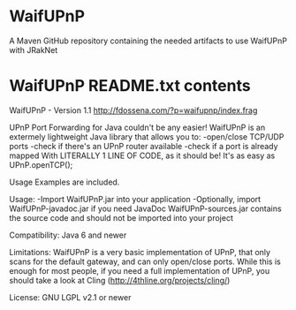 # WaifUPnP
A Maven GitHub repository containing the needed artifacts to use WaifUPnP with JRakNet

# WaifUPnP README.txt contents
WaifUPnP - Version 1.1
http://fdossena.com/?p=waifupnp/index.frag

UPnP Port Forwarding for Java couldn't be any easier!
WaifUPnP is an extermely lightweight Java library that allows you to:
	-open/close TCP/UDP ports
	-check if there's an UPnP router available
	-check if a port is already mapped
With LITERALLY 1 LINE OF CODE, as it should be!
It's as easy as
	UPnP.openTCP(<port number here>);

Usage Examples are included.

Usage:
-Import WaifUPnP.jar into your application
-Optionally, import WaifUPnP-javadoc.jar if you need JavaDoc
WaifUPnP-sources.jar contains the source code and should not be imported into your project

Compatibility:
Java 6 and newer

Limitations:
WaifUPnP is a very basic implementation of UPnP, that only scans for the default gateway, and can only open/close ports.
While this is enough for most people, if you need a full implementation of UPnP, you should take a look at Cling (http://4thline.org/projects/cling/)

License:
GNU LGPL v2.1 or newer
